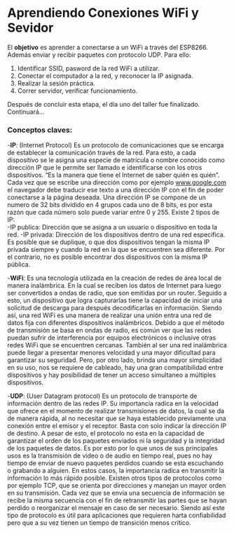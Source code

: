 # Aprendiendo Conexiones WiFi y Sevidor
El **objetivo** es aprender a conectarse a un WiFi a través del ESP8266. Además enviar y recibir paquetes con protocolo UDP. Para ello:
1. Identificar SSID, pasword de la red WiFi a utilizar.
2. Conectar el computador a la red, y reconocer la IP asignada.
3. Realizar la sesión práctica.
4. Correr servidor, verificar funcionamiento.

Después de concluir esta etapa, el día uno del taller fue finalizado. 
Continuará...

### Conceptos claves:

-**IP**: (Internet Protocol) Es un protocolo de comunicaciones que se encarga de establecer la comunicación través de la red. Para esto, a cada dispositivo se le asigna una especie de matrícula o nombre conocido como dirección IP que le permite ser llamado e identificarse con los otros dispositivos. “Es la manera que tiene el Internet de saber quién es quién”. Cada vez que se escribe una dirección como por ejemplo www.google.com el navegador debe traducir ese texto a una dirección IP con el fin de poder conectarse a la página deseada. Una dirección IP se compone de un numero de 32 bits dividido en 4 grupos cada uno de 8 bits, es por esta razón que cada número solo puede variar entre 0 y 255. Existe 2 tipos de IP: <br/>
	-IP publica: Dirección que se asigna a un usuario o dispositivo en toda la red.
	-IP privada: Dirección de los dispositivos dentro de una red especifica.<br/>
Es posible que se duplique, o que dos dispositivos tengan la misma IP privada siempre y cuando la red en la que se encuentren sea diferente. Por el contrario, no es posible encontrar dos dispositivos con la misma IP pública. <br/>

-**WiFi**: Es una tecnología utilizada en la creación de redes de área local de manera inalámbrica. En la cual se reciben los datos de Internet para luego ser convertidos a ondas de radio, que son emitidas por un router. Seguido a esto, un dispositivo que logra capturarlas tiene la capacidad de iniciar una solicitud de descarga para después decodificarlas en información. Siendo así, una red WiFi es una manera de realizar una unión entra una red de datos fija con diferentes dispositivos inalámbricos. Debido a que el método de transmisión se basa en ondas de radio, es común ver que las redes puedan sufrir de interferencia por equipos electrónicos o inclusive otras redes WiFi que se encuentren cercanas. También al ser una red inalámbrica puede llegar a presentar menores velocidad y una mayor dificultad para garantizar su seguridad. Pero, por otro lado, brinda una mayor simplicidad en su uso, nos se requiere de cableado, hay una gran compatibilidad entre dispositivos y hay posibilidad de tener un acceso simultaneo a múltiples dispositivos.

-**UDP**: (User Datagram protocol) Es un protocolo de transporte de información dentro de las redes IP. Su importancia radica en la velocidad que ofrece en el momento de realizar transmisiones de datos, la cual se da de manera rápida, al no necesitar que se haya establecido previamente una conexión entre el emisor y el receptor. Basta con solo indicar la dirección IP de destino. A pesar de esto, el protocolo no esta en la capacidad de garantizar el orden de los paquetes enviados ni la seguridad y la integridad de los paquetes de datos. Es por esto por lo que unos de sus principales usos es la transmisión de video o de audio en tiempo real, pues no hay tiempo de enviar de nuevo paquetes perdidos cuando se esta escuchando o grabando a alguien. En estos casos, la importancia radica en transmitir la información lo más rápido posible. Existen otros tipos de protocolos como por ejemplo TCP, que se orienta por direcciones y manejan un mayor orden en su transmisión. Cada vez que se envía una secuencia de información se recibe la misma secuencia con el fin de retransmitir las partes que se hayan perdido o reorganizar el mensaje en caso de ser necesario. Siendo así este tipo de protocolo es útil para aplicaciones que requieren harta confiabilidad pero que a su vez tienen un tiempo de transición menos crítico.

